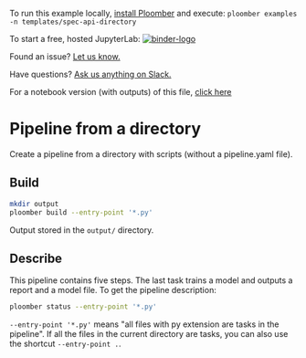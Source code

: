 <!-- start header -->
To run this example locally, [install Ploomber](https://docs.ploomber.io/en/latest/get-started/quick-start.html) and execute: `ploomber examples -n templates/spec-api-directory`

To start a free, hosted JupyterLab: [![binder-logo](https://raw.githubusercontent.com/ploomber/projects/master/_static/open-in-jupyterlab.svg)](https://binder.ploomber.io/v2/gh/ploomber/binder-env/main?urlpath=git-pull%3Frepo%3Dhttps%253A%252F%252Fgithub.com%252Fploomber%252Fprojects%26urlpath%3Dlab%252Ftree%252Fprojects%252Ftemplates/spec-api-directory%252FREADME.ipynb%26branch%3Dmaster)

Found an issue? [Let us know.](https://github.com/ploomber/projects/issues/new?title=templates/spec-api-directory%20issue)

Have questions? [Ask us anything on Slack.](https://ploomber.io/community/)

For a notebook version (with outputs) of this file, [click here](https://github.com/ploomber/projects/blob/master/templates/spec-api-directory/README.ipynb)
<!-- end header -->



# Pipeline from a directory

<!-- start description -->
Create a pipeline from a directory with scripts (without a pipeline.yaml file).
<!-- end description -->

## Build

```bash
mkdir output
ploomber build --entry-point '*.py'
```

Output stored in the `output/` directory.


## Describe

This pipeline contains five steps. The last task trains a model and outputs a
report and a model file. To get the pipeline description:

```bash
ploomber status --entry-point '*.py'
```

`--entry-point '*.py'` means "all files with py extension are tasks in the
pipeline". If all the files in the current directory are tasks, you can also
use the shortcut `--entry-point .`.
